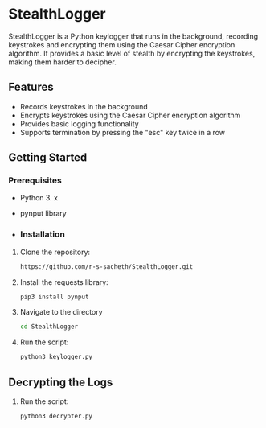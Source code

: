 # StealthLogger

StealthLogger is a Python keylogger that runs in the background, recording keystrokes and encrypting them using the Caesar Cipher encryption algorithm. It provides a basic level of stealth by encrypting the keystrokes, making them harder to decipher.


## Features
  - Records keystrokes in the background
  - Encrypts keystrokes using the Caesar Cipher encryption algorithm
  - Provides basic logging functionality
  - Supports termination by pressing the "esc" key twice in a row

## Getting Started

### Prerequisites

- Python 3. x
- pynput library

- ### Installation

1. Clone the repository:
   ```bash
   https://github.com/r-s-sacheth/StealthLogger.git

2. Install the requests library:
   ```bash
   pip3 install pynput

3. Navigate to the directory
   ```bash
   cd StealthLogger

4. Run the script:
   ```bash
   python3 keylogger.py

## Decrypting the Logs

1. Run the script:
   ```bash
   python3 decrypter.py
